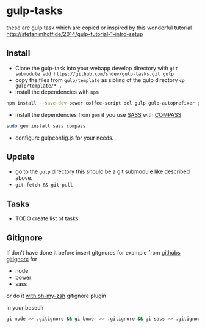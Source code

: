# gulp-tasks

these are gulp task which are copied or inspired by this wonderful tutorial <http://stefanimhoff.de/2014/gulp-tutorial-1-intro-setup>


## Install 

 * Clone the gulp-task into your webapp develop directory with  `git submodule add https://github.com/shdev/gulp-tasks.git gulp`
 * copy the files from `gulp/template` as sibling of the gulp directory `cp gulp/template/* .` 
 * install the dependencies with `npm`

 ```bash
 npm install --save-dev bower coffee-script del gulp gulp-autoprefixer gulp-changed gulp-coffee gulp-coffeelint gulp-compass gulp-concat gulp-filter gulp-git gulp-htmlmin gulp-imagemin gulp-jshint gulp-manifest gulp-minify-css gulp-plumber gulp-rename gulp-ruby-sass gulp-sass gulp-size gulp-sourcemaps gulp-tap gulp-tar gulp-uglify gulp-util jshint-stylish preen require-dir run-sequence gulp-gzip browser-sync gulp-html-validator
 ```
 
 * install the dependencies from `gem` if you use [SASS](http://sass-lang.com) with [COMPASS](http://compass-style.org)
 
 ```bash
 sudo gem install sass compass
 ```
 
 * configure gulpconfig.js for your needs.

## Update

* go to the `gulp` directory this should be a git submodule like described above. 
* `git fetch && git pull`

## Tasks

* TODO create list of tasks
 
## Gitignore

If don't have done it before insert gitgnores for example from [githubs gitignore](https://github.com/github/gitignore) for

* node
* bower
* sass

or do it [with oh-my-zsh](https://github.com/robbyrussell/oh-my-zsh) gitignore plugin

in your basedir

```bash
gi node >> .gitignore && gi bower >> .gitignore && gi sass >> .gitignore
```
 